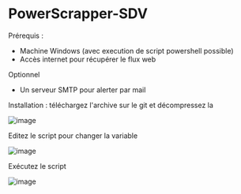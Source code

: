 # PowerScrapper-SDV

Prérequis : 

- Machine Windows (avec execution de script powershell possible)
- Accès internet pour récupérer le flux web

Optionnel
- Un serveur SMTP pour alerter par mail

Installation : téléchargez l'archive sur le git et décompressez la

![image](https://github.com/gdupont-sdv/PowerScrapper-SDV/assets/134785181/247a24b5-3110-4047-bdd6-8498d9552382)

Editez le script pour changer la variable

![image](https://github.com/gdupont-sdv/PowerScrapper-SDV/assets/134785181/bbb0dae1-2b4c-48d5-b9be-315b71cc47b2)


Exécutez le script

![image](https://github.com/gdupont-sdv/PowerScrapper-SDV/assets/134785181/eaeaf017-98c2-4813-a9f0-37895e6b9194)



